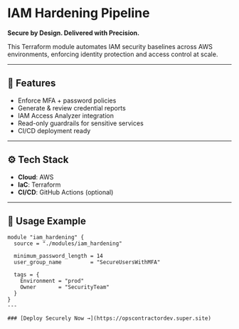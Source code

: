 # IAM Hardening Pipeline

**Secure by Design. Delivered with Precision.**

This Terraform module automates IAM security baselines across AWS environments, enforcing identity protection and access control at scale.

---

## 🔐 Features

- Enforce MFA + password policies
- Generate & review credential reports
- IAM Access Analyzer integration
- Read-only guardrails for sensitive services
- CI/CD deployment ready

---

## ⚙️ Tech Stack

- **Cloud**: AWS  
- **IaC**: Terraform  
- **CI/CD**: GitHub Actions (optional)

---

## 🚀 Usage Example

```hcl
module "iam_hardening" {
  source = "./modules/iam_hardening"

  minimum_password_length = 14
  user_group_name         = "SecureUsersWithMFA"

  tags = {
    Environment = "prod"
    Owner       = "SecurityTeam"
  }
}
---

### [Deploy Securely Now →](https://opscontractordev.super.site)
